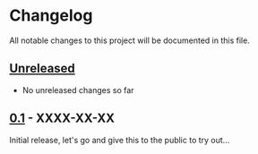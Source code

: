 # Changelog

All notable changes to this project will be documented in this file.

## [Unreleased]
- No unreleased changes so far

## [0.1] - XXXX-XX-XX
Initial release, let's go and give this to the public to try out...

[unreleased]: https://github.com/tillsteinbach/CarConnectivity-connector-cupra/compare/v0.1...HEAD
[0.1]: https://github.com/tillsteinbach/CarConnectivity-connector-cupra/releases/tag/v0.1
